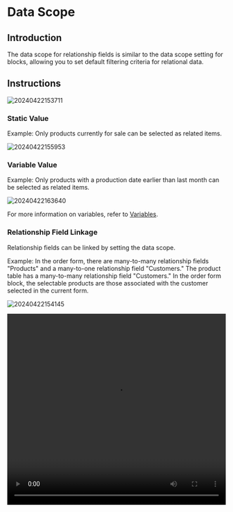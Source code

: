 # Data Scope

## Introduction

The data scope for relationship fields is similar to the data scope setting for blocks, allowing you to set default filtering criteria for relational data.

## Instructions

![20240422153711](https://static-docs.nocobase.com/20240422153711.png)

### Static Value

Example: Only products currently for sale can be selected as related items.

![20240422155953](https://static-docs.nocobase.com/20240422155953.png)

### Variable Value

Example: Only products with a production date earlier than last month can be selected as related items.

![20240422163640](https://static-docs.nocobase.com/20240422163640.png)

For more information on variables, refer to [Variables](/handbook/ui/variables).

### Relationship Field Linkage

Relationship fields can be linked by setting the data scope.

Example: In the order form, there are many-to-many relationship fields "Products" and a many-to-one relationship field "Customers." The product table has a many-to-many relationship field "Customers." In the order form block, the selectable products are those associated with the customer selected in the current form.

![20240422154145](https://static-docs.nocobase.com/20240422154145.png)

<video width="100%" height="440" controls>
      <source src="https://static-docs.nocobase.com/20240422155351.mp4" type="video/mp4">
</video>

